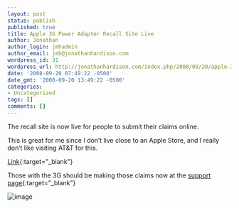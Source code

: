 ```yaml
---
layout: post
status: publish
published: true
title: Apple 3G Power Adapter Recall Site Live
author: Jonathan
author_login: jmhadmin
author_email: jmh@jonathanhardison.com
wordpress_id: 31
wordpress_url: http://jonathanhardison.com/index.php/2008/09/20/apple-3g-power-adapter-recall-site-live/
date: '2008-09-20 07:49:22 -0500'
date_gmt: '2008-09-20 13:49:22 -0500'
categories:
- Uncategorized
tags: []
comments: []
---
```

The recall site is now live for people to submit their claims online.

This is great for me since I don’t live close to an Apple Store, and I really don’t like visiting AT&T for this.

[Link](https://supportform.apple.com/200809/){:target="_blank"}

Those with the 3G should be making those claims now at the [support page](https://supportform.apple.com/200809/){:target="_blank"}

![image]({{site.base}}/imagecontent/2008/09/image-thumb.png)
